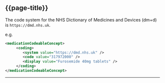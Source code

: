 ## {{page-title}}

The code system for the NHS Dictionary of Medicines and Devices (dm+d) is `https://dmd.nhs.uk`.

e.g.
```xml
<medicationCodeableConcept>
     <coding>
        <system value="https://dmd.nhs.uk" />
        <code value="317972000" />
        <display value="Furosemide 40mg tablets" />
     </coding>
</medicationCodeableConcept>
```

---
